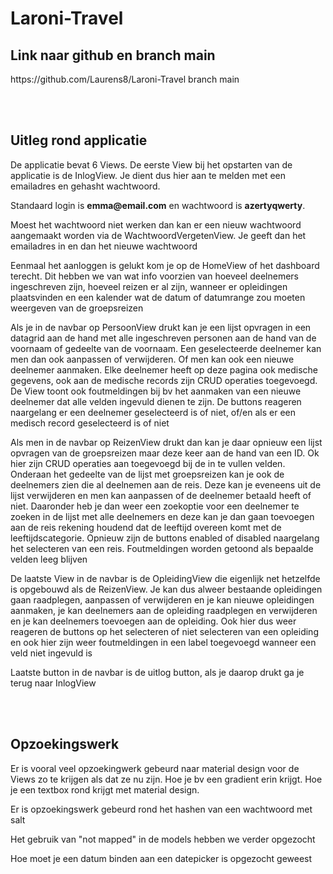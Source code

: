 # Laroni-Travel

<h2>Link naar github en branch main</h2>
<p>https://github.com/Laurens8/Laroni-Travel branch main</p>
<br>
<br>
<h2>Uitleg rond applicatie</h2>
<p>De applicatie bevat 6 Views. De eerste View bij het opstarten van de applicatie is de InlogView. Je dient dus hier aan te melden met een emailadres en gehasht wachtwoord.</p> 
<p>Standaard login is <b>emma@email.com</b> en wachtwoord is <b>azertyqwerty</b>.</p>
<p>Moest het wachtwoord niet werken dan kan er een nieuw wachtwoord aangemaakt worden via de WachtwoordVergetenView. Je geeft dan het emailadres in en dan het nieuwe wachtwoord</p>
<p>Eenmaal het aanloggen is gelukt kom je op de HomeView of het dashboard terecht. Dit hebben we van wat info voorzien van hoeveel deelnemers ingeschreven zijn, hoeveel reizen er al zijn, wanneer er opleidingen plaatsvinden en een kalender wat de datum of datumrange zou moeten weergeven van de groepsreizen</p>
<p>Als je in de navbar op PersoonView drukt kan je een lijst opvragen in een datagrid aan de hand met alle ingeschreven personen aan de hand van de voornaam of gedeelte van de voornaam. Een geselecteerde deelnemer kan men dan ook aanpassen of verwijderen. Of men kan ook een nieuwe deelnemer aanmaken. Elke deelnemer heeft op deze pagina ook medische gegevens, ook aan de medische records zijn CRUD operaties toegevoegd. De View toont ook foutmeldingen bij bv het aanmaken van een nieuwe deelnemer dat alle velden ingevuld dienen te zijn. De buttons reageren naargelang er een deelnemer geselecteerd is of niet, of/en als er een medisch record geselecteerd is of niet</p>
<p>Als men in de navbar op ReizenView drukt dan kan je daar opnieuw een lijst opvragen van de groepsreizen maar deze keer aan de hand van een ID. Ok hier zijn CRUD operaties aan toegevoegd bij de in te vullen velden. Onderaan het gedeelte van de lijst met groepsreizen kan je ook de deelnemers zien die al deelnemen aan de reis. Deze kan je eveneens uit de lijst verwijderen en men kan aanpassen of de deelnemer betaald heeft of niet. Daaronder heb je dan weer een zoekoptie voor een deelnemer te zoeken in de lijst met alle deelnemers en deze kan je dan gaan toevoegen aan de reis rekening houdend dat de leeftijd overeen komt met de leeftijdscategorie. Opnieuw zijn de buttons enabled of disabled naargelang het selecteren van een reis. Foutmeldingen worden getoond als bepaalde velden leeg blijven</p>
<p>De laatste View in de navbar is de OpleidingView die eigenlijk net hetzelfde is opgebouwd als de ReizenView. Je kan dus alweer bestaande opleidingen gaan raadplegen, aanpassen of verwijderen en je kan nieuwe opleidingen aanmaken, je kan deelnemers aan de opleiding raadplegen en verwijderen en je kan deelnemers toevoegen aan de opleiding. Ook hier dus weer reageren de buttons op het selecteren of niet selecteren van een opleiding en ook hier zijn weer foutmeldingen in een label toegevoegd wanneer een veld niet ingevuld is</p>
<p>Laatste button in de navbar is de uitlog button, als je daarop drukt ga je terug naar InlogView</p>
<br>
<br>
<h2>Opzoekingswerk</h2>
<p>Er is vooral veel opzoekingwerk gebeurd naar material design voor de Views zo te krijgen als dat ze nu zijn. Hoe je bv een gradient erin krijgt. Hoe je een textbox rond krijgt met material design.</p>
<p>Er is opzoekingswerk gebeurd rond het hashen van een wachtwoord met salt</p>
<p>Het gebruik van "not mapped" in de models hebben we verder opgezocht</p>
<p>Hoe moet je een datum binden aan een datepicker is opgezocht geweest</p>